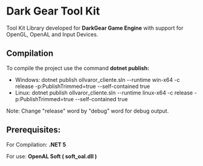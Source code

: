 # Dark Gear Tool Kit
Tool Kit Library developed for **DarkGear Game Engine** with support for OpenGL, OpenAL and Input Devices.

## Compilation
To compile the project use the command **dotnet publish:**
  - Windows: dotnet publish ollvaror_cliente.sln --runtime win-x64 -c release -p:PublishTrimmed=true --self-contained true
  - Linux: dotnet publish ollvaror_cliente.sln --runtime linux-x64 -c release -p:PublishTrimmed=true --self-contained true

Note: Change "release" word by "debug" word for debug output.

## Prerequisites:
For Compilation: **.NET 5**

For use: **OpenAL Soft ( soft_oal.dll )**
